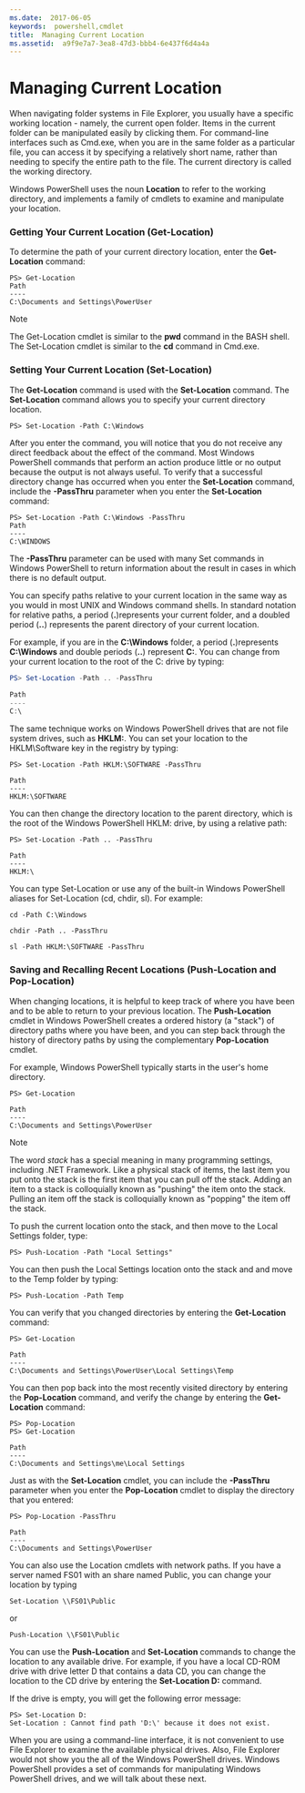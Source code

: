 ```yaml
---
ms.date:  2017-06-05
keywords:  powershell,cmdlet
title:  Managing Current Location
ms.assetid:  a9f9e7a7-3ea8-47d3-bbb4-6e437f6d4a4a
---
```


# Managing Current Location
When navigating folder systems in File Explorer, you usually have a specific working location - namely, the current open folder. Items in the current folder can be manipulated easily by clicking them. For command-line interfaces such as Cmd.exe, when you are in the same folder as a particular file, you can access it by specifying a relatively short name, rather than needing to specify the entire path to the file. The current directory is called the working directory.

Windows PowerShell uses the noun **Location** to refer to the working directory, and implements a family of cmdlets to examine and manipulate your location.

### Getting Your Current Location (Get-Location)
To determine the path of your current directory location, enter the **Get-Location** command:

```
PS> Get-Location
Path
----
C:\Documents and Settings\PowerUser
```

> [!NOTE]
> The Get-Location cmdlet is similar to the **pwd** command in the BASH shell. The Set-Location cmdlet is similar to the **cd** command in Cmd.exe.

### Setting Your Current Location (Set-Location)
The **Get-Location** command is used with the **Set-Location** command. The **Set-Location** command allows you to specify your current directory location.

```
PS> Set-Location -Path C:\Windows
```

After you enter the command, you will notice that you do not receive any direct feedback about the effect of the command. Most Windows PowerShell commands that perform an action produce little or no output because the output is not always useful. To verify that a successful directory change has occurred when you enter the **Set-Location** command, include the **-PassThru** parameter when you enter the **Set-Location** command:

```
PS> Set-Location -Path C:\Windows -PassThru
Path
----
C:\WINDOWS
```

The **-PassThru** parameter can be used with many Set commands in Windows PowerShell to return information about the result in cases in which there is no default output.

You can specify paths relative to your current location in the same way as you would in most UNIX and Windows command shells. In standard notation for relative paths, a period (**.**)represents your current folder, and a doubled period (**..**) represents the parent directory of your current location.

For example, if you are in the **C:\\Windows** folder, a period (**.**)represents **C:\\Windows** and double periods (**..**) represent **C:**. You can change from your current location to the root of the C: drive by typing:

```powershell
PS> Set-Location -Path .. -PassThru

Path
----
C:\
```

The same technique works on Windows PowerShell drives that are not file system drives, such as **HKLM:**. You can set your location to the HKLM\\Software key in the registry by typing:

```
PS> Set-Location -Path HKLM:\SOFTWARE -PassThru

Path
----
HKLM:\SOFTWARE
```

You can then change the directory location to the parent directory, which is the root of the Windows PowerShell HKLM: drive, by using a relative path:

```
PS> Set-Location -Path .. -PassThru

Path
----
HKLM:\
```

You can type Set-Location or use any of the built-in Windows PowerShell aliases for Set-Location (cd, chdir, sl). For example:

```
cd -Path C:\Windows
```

```
chdir -Path .. -PassThru
```

```
sl -Path HKLM:\SOFTWARE -PassThru
```

### Saving and Recalling Recent Locations (Push-Location and Pop-Location)
When changing locations, it is helpful to keep track of where you have been and to be able to return to your previous location. The **Push-Location** cmdlet in Windows PowerShell creates a ordered history (a "stack") of directory paths where you have been, and you can step back through the history of directory paths by using the complementary **Pop-Location** cmdlet.

For example, Windows PowerShell typically starts in the user's home directory.

```
PS> Get-Location

Path
----
C:\Documents and Settings\PowerUser
```

> [!NOTE]
> The word *stack* has a special meaning in many programming settings, including .NET Framework. Like a physical stack of items, the last item you put onto the stack is the first item that you can pull off the stack. Adding an item to a stack is colloquially known as "pushing" the item onto the stack. Pulling an item off the stack is colloquially known as "popping" the item off the stack.

To push the current location onto the stack, and then move to the Local Settings folder, type:

```
PS> Push-Location -Path "Local Settings"
```

You can then push the Local Settings location onto the stack and and move to the Temp folder by typing:

```
PS> Push-Location -Path Temp
```

You can verify that you changed directories by entering the **Get-Location** command:

```
PS> Get-Location

Path
----
C:\Documents and Settings\PowerUser\Local Settings\Temp
```

You can then pop back into the most recently visited directory by entering the **Pop-Location** command, and verify the change by entering the **Get-Location** command:

```
PS> Pop-Location
PS> Get-Location

Path
----
C:\Documents and Settings\me\Local Settings
```

Just as with the **Set-Location** cmdlet, you can include the **-PassThru** parameter when you enter the **Pop-Location** cmdlet to display the directory that you entered:

```
PS> Pop-Location -PassThru

Path
----
C:\Documents and Settings\PowerUser
```

You can also use the Location cmdlets with network paths. If you have a server named FS01 with an share named Public, you can change your location by typing

```
Set-Location \\FS01\Public
```

or

```
Push-Location \\FS01\Public
```

You can use the **Push-Location** and **Set-Location** commands to change the location to any available drive. For example, if you have a local CD-ROM drive with drive letter D that contains a data CD, you can change the location to the CD drive by entering the **Set-Location D:** command.

If the drive is empty, you will get the following error message:

```
PS> Set-Location D:
Set-Location : Cannot find path 'D:\' because it does not exist.
```

When you are using a command-line interface, it is not convenient to use File Explorer to examine the available physical drives. Also, File Explorer would not show you the all of the Windows PowerShell drives. Windows PowerShell provides a set of commands for manipulating Windows PowerShell drives, and we will talk about these next.

